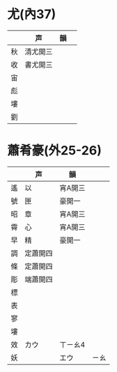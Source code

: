 # 尤(內37)

|     | 声       | 韻  |     |
| --- | -------- | --- | --- |
| 秋  | 清尤開三 |
| 收  | 書尤開三 |
| 宙  |
| 彪  |
| 塿  |
| 劉  |

# 蕭肴豪(外25-26)

|     | 声       | 韻      |      |
| --- | -------- | ------- | ---- |
| 遙  | 以       | 宵A開三 |
| 號  | 匣       | 豪開一  |
| 昭  | 章       | 宵A開三 |
| 霄  | 心       | 宵A開三 |
| 早  | 精       | 豪開一  |
| 調  | 定蕭開四 |
| 條  | 定蕭開四 |
| 彫  | 端蕭開四 |
| 標  |
| 表  |
| 寥  |
| 塿  |
| 效  | カウ     | ㄒㄧㄠ4 |
| 妖  |          | エウ    | ㄧㄠ |
